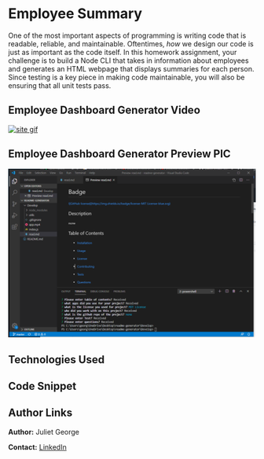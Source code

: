 # Employee Summary

One of the most important aspects of programming is writing code that is readable, reliable, and maintainable. Oftentimes, *how* we design our code is just as important as the code itself. In this homework assignment, your challenge is to build a Node CLI that takes in information about employees and generates an HTML webpage that displays summaries for each person. Since testing is a key piece in making code maintainable, you will also be ensuring that all unit tests pass.

## Employee Dashboard Generator Video

[![site gif]({https://github.com/Jules-Boogie/readme-generator/blob/master/Develop/Capture.PNG})]({https://github.com/Jules-Boogie/readme-generator/blob/master/Develop/bandicam%202020-04-11%2017-14-26-539.mp4} "Readme")




## Employee Dashboard Generator Preview PIC

![Site Photo](https://github.com/Jules-Boogie/readme-generator/blob/master/Develop/Capture.PNG)






## Technologies Used




## Code Snippet



## Author Links

**Author:**
Juliet George

**Contact:**
[LinkedIn](https://www.linkedin.com/in/juliet-george-864950b8/)
